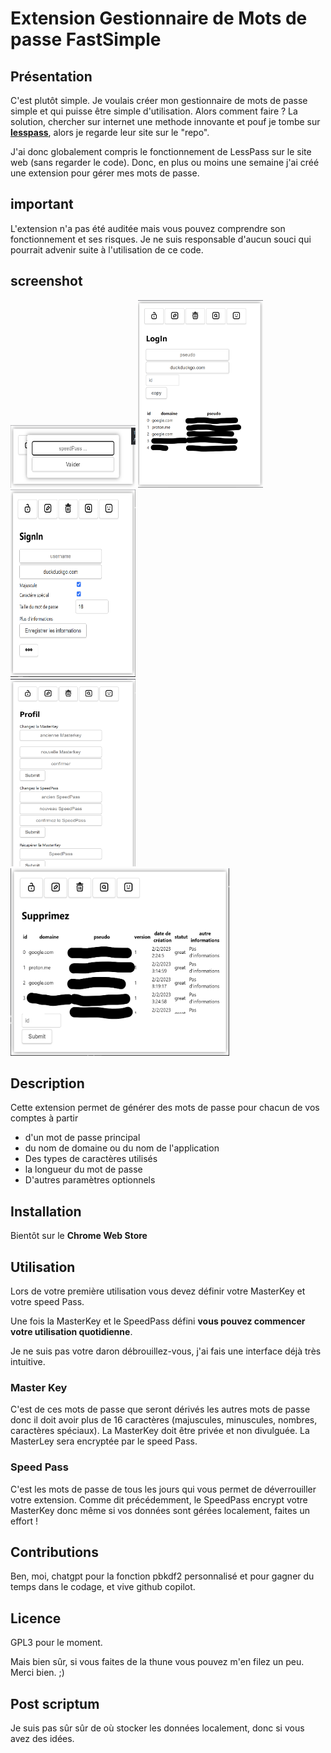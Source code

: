 # Extension Gestionnaire de Mots de passe FastSimple

## Présentation

C'est plutôt simple.
Je voulais créer mon gestionnaire de mots de passe simple et qui puisse être simple d'utilisation.
Alors comment faire ?
La solution, chercher sur internet une methode innovante et pouf je tombe sur **[lesspass](https://www.lesspass.com/)**, alors je regarde leur site sur le "repo".

J'ai donc globalement compris le fonctionnement de LessPass sur le site web (sans regarder le code).
Donc, en plus ou moins une semaine j'ai créé une extension pour gérer mes mots de passe.

## important
L'extension n'a pas été auditée mais vous pouvez comprendre son fonctionnement et ses risques.
Je ne suis responsable d'aucun souci qui pourrait advenir suite à l'utilisation de ce code.

## screenshot
<div>
  <img src="/extension/branding/connection.png" alt="signIn" width="200" height="100">
  <img src="/extension/branding/logIn.png" alt="logIn" width="200" height="300">
  <img src="/extension/branding/signIn.png" alt="signIn" width="200" height="300">
</div>
<div>
  <img src="/extension/branding/profil.png" alt="signIn" width="200" height="300">
  <img src="/extension/branding/delete.png" alt="logIn" width="350" height="300">
</div>

## Description
Cette extension permet de générer des mots de passe pour chacun de vos comptes à partir
- d'un mot de passe principal
- du nom de domaine ou du nom de l'application
- Des types de caractères utilisés
- la longueur du mot de passe
- D'autres paramètres optionnels

## Installation
Bientôt sur le **Chrome Web Store**

## Utilisation
Lors de votre première utilisation vous devez définir votre MasterKey et votre speed Pass.

Une fois la MasterKey et le SpeedPass défini **vous pouvez commencer votre utilisation quotidienne**.

Je ne suis pas votre daron débrouillez-vous, j'ai fais une interface déjà très intuitive.

### Master Key
C'est de ces mots de passe que seront dérivés les autres mots de passe donc il doit avoir plus de 16 caractères (majuscules, minuscules, nombres, caractères spéciaux).
La MasterKey doit être privée et non divulguée.
La MasterLey sera encryptée par le speed Pass.


### Speed Pass
C'est les mots de passe de tous les jours qui vous permet de déverrouiller votre extension.
Comme dit précédemment, le SpeedPass encrypt votre MasterKey donc même si vos données sont gérées localement, faites un effort !

## Contributions
Ben, moi, chatgpt pour la fonction pbkdf2 personnalisé et pour gagner du temps dans le codage, et vive github copilot.



## Licence
GPL3 pour le moment.

Mais bien sûr, si vous faites de la thune vous pouvez m'en filez un peu. Merci bien. ;)

## Post scriptum

Je suis pas sûr sûr de où stocker les données localement, donc si vous avez des idées.
